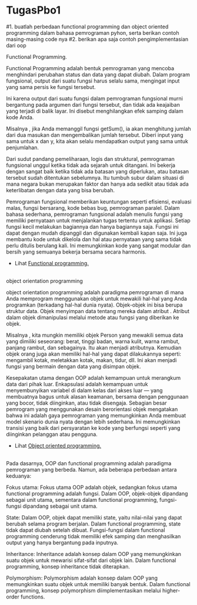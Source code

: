 # TugasPbo1
#1. buatlah perbedaan functional programming dan object oriented programming dalam bahasa pemrograman pyhon, serta berikan contoh masing-masing code nya
#2. berikan apa saja contoh pengimplementasian dari oop

Functional Programming.

Functional Programming adalah bentuk pemrograman yang mencoba menghindari perubahan status dan data yang dapat diubah. Dalam program fungsional, output dari suatu fungsi harus selalu sama, mengingat input yang sama persis ke fungsi tersebut.

Ini karena output dari suatu fungsi dalam pemrograman fungsional murni bergantung pada argumen dari fungsi tersebut, dan tidak ada keajaiban yang terjadi di balik layar. Ini disebut menghilangkan efek samping dalam kode Anda.

Misalnya , jika Anda memanggil fungsi getSum(), ia akan menghitung jumlah dari dua masukan dan mengembalikan jumlah tersebut. Diberi input yang sama untuk x dan y, kita akan selalu mendapatkan output yang sama untuk penjumlahan.

Dari sudut pandang pemeliharaan, logis dan struktural, pemrograman fungsional unggul ketika tidak ada sejarah untuk ditangani. Ini bekerja dengan sangat baik ketika tidak ada batasan yang diperlukan, atau batasan tersebut sudah ditentukan sebelumnya. Itu tumbuh subur dalam situasi di mana negara bukan merupakan faktor dan hanya ada sedikit atau tidak ada keterlibatan dengan data yang bisa berubah.

Pemrograman fungsional memberikan keuntungan seperti efisiensi, evaluasi malas, fungsi bersarang, kode bebas bug, pemrograman paralel. Dalam bahasa sederhana, pemrograman fungsional adalah menulis fungsi yang memiliki pernyataan untuk menjalankan tugas tertentu untuk aplikasi. Setiap fungsi kecil melakukan bagiannya dan hanya bagiannya saja. Fungsi ini dapat dengan mudah dipanggil dan digunakan kembali kapan saja. Ini juga membantu kode untuk dikelola dan hal atau pernyataan yang sama tidak perlu ditulis berulang kali. Ini memungkinkan kode yang sangat modular dan bersih yang semuanya bekerja bersama secara harmonis.
- Lihat <a href="https://github.com/Dlann12/TugasPbo1/blob/main/fp.py">Functional programming.</a><br><br>

object orientation programming

object orientation programming adalah paradigma pemrograman di mana Anda memprogram menggunakan objek untuk mewakili hal-hal yang Anda programkan (terkadang hal-hal dunia nyata). Objek-objek ini bisa berupa struktur data. Objek menyimpan data tentang mereka dalam atribut . Atribut dalam objek dimanipulasi melalui metode atau fungsi yang diberikan ke objek.

Misalnya , kita mungkin memiliki objek Person yang mewakili semua data yang dimiliki seseorang: berat, tinggi badan, warna kulit, warna rambut, panjang rambut, dan sebagainya. Itu akan menjadi atributnya. Kemudian objek orang juga akan memiliki hal-hal yang dapat dilakukannya seperti: mengambil kotak, meletakkan kotak, makan, tidur, dll. Ini akan menjadi fungsi yang bermain dengan data yang disimpan objek.

Kesepakatan utama dengan OOP adalah kemampuan untuk merangkum data dari pihak luar. Enkapsulasi adalah kemampuan untuk menyembunyikan variabel di dalam kelas dari akses luar — yang membuatnya bagus untuk alasan keamanan, bersama dengan penggunaan yang bocor, tidak diinginkan, atau tidak disengaja. Sebagian besar pemrogram yang menggunakan desain berorientasi objek mengatakan bahwa ini adalah gaya pemrograman yang memungkinkan Anda membuat model skenario dunia nyata dengan lebih sederhana. Ini memungkinkan transisi yang baik dari persyaratan ke kode yang berfungsi seperti yang diinginkan pelanggan atau pengguna.


- Lihat <a href=https://github.com/Dlann12/TugasPbo1/blob/main/oop.py>Object oriented programming.</a><br><br>

Pada dasarnya, OOP dan functional programming adalah paradigma pemrograman yang berbeda. Namun, ada beberapa perbedaan antara keduanya:

Fokus utama: Fokus utama OOP adalah objek, sedangkan fokus utama functional programming adalah fungsi. Dalam OOP, objek-objek dipandang sebagai unit utama, sementara dalam functional programming, fungsi-fungsi dipandang sebagai unit utama.

State: Dalam OOP, objek dapat memiliki state, yaitu nilai-nilai yang dapat berubah selama program berjalan. Dalam functional programming, state tidak dapat diubah setelah dibuat. Fungsi-fungsi dalam functional programming cenderung tidak memiliki efek samping dan menghasilkan output yang hanya bergantung pada inputnya.

Inheritance: Inheritance adalah konsep dalam OOP yang memungkinkan suatu objek untuk mewarisi sifat-sifat dari objek lain. Dalam functional programming, konsep inheritance tidak diterapkan.

Polymorphism: Polymorphism adalah konsep dalam OOP yang memungkinkan suatu objek untuk memiliki banyak bentuk. Dalam functional programming, konsep polymorphism diimplementasikan melalui higher-order functions.


